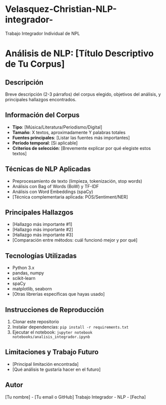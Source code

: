 # Velasquez-Christian-NLP-integrador-
Trabajo Integrador Individual de NPL
# Análisis de NLP: [Título Descriptivo de Tu Corpus]

## Descripción
Breve descripción (2-3 párrafos) del corpus elegido, objetivos del análisis,
y principales hallazgos encontrados.

## Información del Corpus
- **Tipo**: [Música/Literatura/Periodismo/Digital]
- **Tamaño**: X textos, aproximadamente Y palabras totales
- **Fuentes principales**: [Listar las fuentes más importantes]
- **Período temporal**: [Si aplicable]
- **Criterios de selección**: [Brevemente explicar por qué elegiste estos textos]

## Técnicas de NLP Aplicadas
- Preprocesamiento de texto (limpieza, tokenización, stop words)
- Análisis con Bag of Words (BoW) y TF-IDF
- Análisis con Word Embeddings (spaCy)
- [Técnica complementaria aplicada: POS/Sentiment/NER]

## Principales Hallazgos
- [Hallazgo más importante #1]
- [Hallazgo más importante #2]
- [Hallazgo más importante #3]
- [Comparación entre métodos: cuál funcionó mejor y por qué]

## Tecnologías Utilizadas
- Python 3.x
- pandas, numpy
- scikit-learn
- spaCy
- matplotlib, seaborn
- [Otras librerías específicas que hayas usado]

## Instrucciones de Reproducción
1. Clonar este repositorio
2. Instalar dependencias: `pip install -r requirements.txt`
3. Ejecutar el notebook: `jupyter notebook notebooks/analisis_integrador.ipynb`

## Limitaciones y Trabajo Futuro
- [Principal limitación encontrada]
- [Qué análisis te gustaría hacer en el futuro]

## Autor
[Tu nombre] - [Tu email o GitHub]
Trabajo Integrador - NLP - [Fecha]
